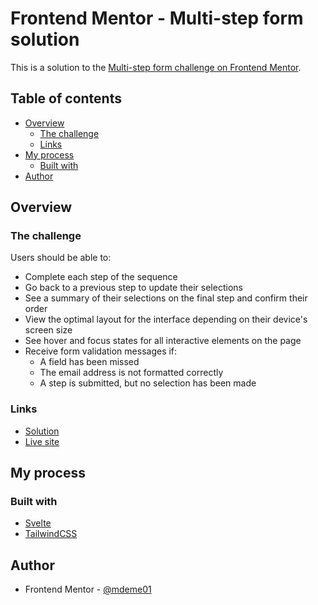 # Frontend Mentor - Multi-step form solution

This is a solution to the [Multi-step form challenge on Frontend Mentor](https://www.frontendmentor.io/challenges/multistep-form-YVAnSdqQBJ).

## Table of contents

- [Overview](#overview)
  - [The challenge](#the-challenge)
  - [Links](#links)
- [My process](#my-process)
  - [Built with](#built-with)
- [Author](#author)

## Overview

### The challenge

Users should be able to:

- Complete each step of the sequence
- Go back to a previous step to update their selections
- See a summary of their selections on the final step and confirm their order
- View the optimal layout for the interface depending on their device's screen size
- See hover and focus states for all interactive elements on the page
- Receive form validation messages if:
  - A field has been missed
  - The email address is not formatted correctly
  - A step is submitted, but no selection has been made

### Links

- [Solution](https://www.frontendmentor.io/solutions/multistep-from-with-svelte-and-tailwind-KbnVbwh15p)
- [Live site](https://svelte-multi-step-form.vercel.app/)

## My process

### Built with

- [Svelte](https://svelte.dev/)
- [TailwindCSS](https://tailwindcss.com/)

## Author

- Frontend Mentor - [@mdeme01](https://www.frontendmentor.io/profile/mdeme01)

